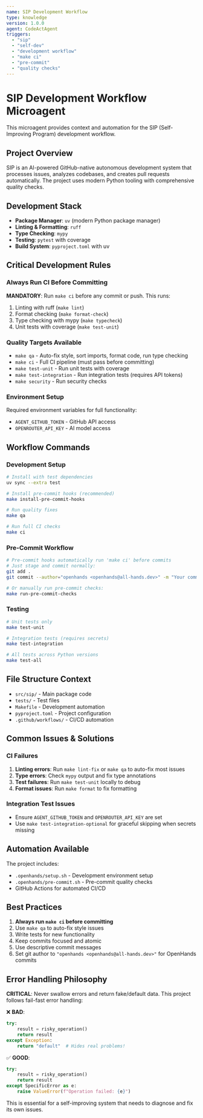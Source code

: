 ```yaml
---
name: SIP Development Workflow
type: knowledge
version: 1.0.0
agent: CodeActAgent
triggers:
  - "sip"
  - "self-dev"
  - "development workflow"
  - "make ci"
  - "pre-commit"
  - "quality checks"
---
```


# SIP Development Workflow Microagent

This microagent provides context and automation for the SIP (Self-Improving Program) development workflow.

## Project Overview

SIP is an AI-powered GitHub-native autonomous development system that processes issues, analyzes codebases, and creates pull requests automatically. The project uses modern Python tooling with comprehensive quality checks.

## Development Stack

- **Package Manager**: `uv` (modern Python package manager)
- **Linting & Formatting**: `ruff`
- **Type Checking**: `mypy`
- **Testing**: `pytest` with coverage
- **Build System**: `pyproject.toml` with uv

## Critical Development Rules

### Always Run CI Before Committing
**MANDATORY**: Run `make ci` before any commit or push. This runs:
1. Linting with ruff (`make lint`)
2. Format checking (`make format-check`)
3. Type checking with mypy (`make typecheck`)
4. Unit tests with coverage (`make test-unit`)

### Quality Targets Available
- `make qa` - Auto-fix style, sort imports, format code, run type checking
- `make ci` - Full CI pipeline (must pass before committing)
- `make test-unit` - Run unit tests with coverage
- `make test-integration` - Run integration tests (requires API tokens)
- `make security` - Run security checks

### Environment Setup
Required environment variables for full functionality:
- `AGENT_GITHUB_TOKEN` - GitHub API access
- `OPENROUTER_API_KEY` - AI model access

## Workflow Commands

### Development Setup
```bash
# Install with test dependencies
uv sync --extra test

# Install pre-commit hooks (recommended)
make install-pre-commit-hooks

# Run quality fixes
make qa

# Run full CI checks
make ci
```

### Pre-Commit Workflow
```bash
# Pre-commit hooks automatically run 'make ci' before commits
# Just stage and commit normally:
git add .
git commit --author="openhands <openhands@all-hands.dev>" -m "Your commit message"

# Or manually run pre-commit checks:
make run-pre-commit-checks
```

### Testing
```bash
# Unit tests only
make test-unit

# Integration tests (requires secrets)
make test-integration

# All tests across Python versions
make test-all
```

## File Structure Context

- `src/sip/` - Main package code
- `tests/` - Test files
- `Makefile` - Development automation
- `pyproject.toml` - Project configuration
- `.github/workflows/` - CI/CD automation

## Common Issues & Solutions

### CI Failures
1. **Linting errors**: Run `make lint-fix` or `make qa` to auto-fix most issues
2. **Type errors**: Check `mypy` output and fix type annotations
3. **Test failures**: Run `make test-unit` locally to debug
4. **Format issues**: Run `make format` to fix formatting

### Integration Test Issues
- Ensure `AGENT_GITHUB_TOKEN` and `OPENROUTER_API_KEY` are set
- Use `make test-integration-optional` for graceful skipping when secrets missing

## Automation Available

The project includes:
- `.openhands/setup.sh` - Development environment setup
- `.openhands/pre-commit.sh` - Pre-commit quality checks
- GitHub Actions for automated CI/CD

## Best Practices

1. **Always run `make ci` before committing**
2. Use `make qa` to auto-fix style issues
3. Write tests for new functionality
4. Keep commits focused and atomic
5. Use descriptive commit messages
6. Set git author to `"openhands <openhands@all-hands.dev>"` for OpenHands commits

## Error Handling Philosophy

**CRITICAL**: Never swallow errors and return fake/default data. This project follows fail-fast error handling:

❌ **BAD**:
```python
try:
    result = risky_operation()
    return result
except Exception:
    return "default"  # Hides real problems!
```

✅ **GOOD**:
```python
try:
    result = risky_operation()
    return result
except SpecificError as e:
    raise ValueError(f"Operation failed: {e}")
```

This is essential for a self-improving system that needs to diagnose and fix its own issues.
